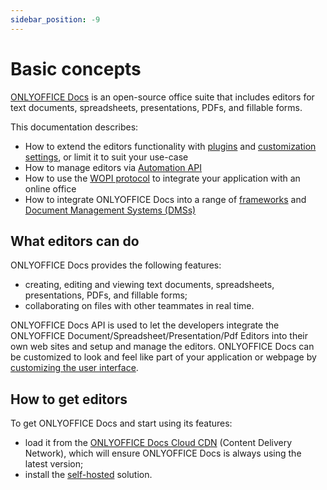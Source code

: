 ```yaml
---
sidebar_position: -9
---
```


# Basic concepts

[ONLYOFFICE Docs](https://www.onlyoffice.com/download-docs.aspx?from=api#docs-developer) is an open-source office suite that includes editors for text documents, spreadsheets, presentations, PDFs, and fillable forms.

This documentation describes:

- How to extend the editors functionality with [plugins](../usage-api/config/editor/plugins.md) and [customization settings](../usage-api/config/editor/customization/customization-standard-branding.md), or limit it to suit your use-case
- How to manage editors via [Automation API](../usage-api/automation-api.md)
- How to use the [WOPI protocol](../using-wopi/overview.md) to integrate your application with an online office
- How to integrate ONLYOFFICE Docs into a range of [frameworks](./frontend-frameworks/react.md) and [Document Management Systems (DMSs)](./ready-to-use-connectors/nextcloud-integration.md)

## What editors can do

ONLYOFFICE Docs provides the following features:

- creating, editing and viewing text documents, spreadsheets, presentations, PDFs, and fillable forms;
- collaborating on files with other teammates in real time.

ONLYOFFICE Docs API is used to let the developers integrate the ONLYOFFICE Document/Spreadsheet/Presentation/Pdf Editors into their own web sites and setup and manage the editors. ONLYOFFICE Docs can be customized to look and feel like part of your application or webpage by [customizing the user interface](../usage-api/config/editor/customization/customization-standard-branding.md).

## How to get editors

To get ONLYOFFICE Docs and start using its features:

- load it from the [ONLYOFFICE Docs Cloud CDN](./installation/cloud.md) (Content Delivery Network), which will ensure ONLYOFFICE Docs is always using the latest version;
- install the [self-hosted](./installation/self-hosted.md) solution.
